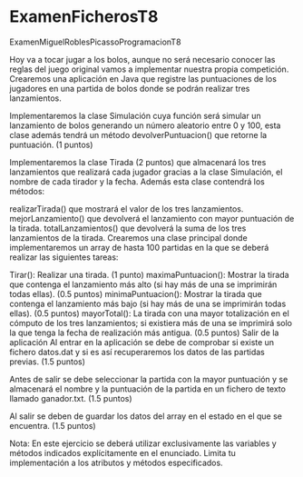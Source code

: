 # ExamenFicherosT8
ExamenMiguelRoblesPicassoProgramacionT8

Hoy va a tocar jugar a los bolos, aunque no será necesario conocer las reglas del juego original vamos a implementar nuestra propia competición. Crearemos una aplicación en Java que registre las puntuaciones de los jugadores en una partida de bolos donde se podrán realizar tres lanzamientos.

Implementaremos la clase Simulación cuya función será simular un lanzamiento de bolos generando un número aleatorio entre 0 y 100, esta clase además tendrá un método devolverPuntuacion() que retorne la puntuación. (1 puntos)

Implementaremos la clase Tirada (2 puntos) que almacenará los tres lanzamientos que realizará cada jugador gracias a la clase Simulación, el nombre de cada tirador y la fecha. Además esta clase contendrá los métodos:

realizarTirada() que mostrará el valor de los tres lanzamientos.
mejorLanzamiento() que devolverá el lanzamiento con mayor puntuación de la tirada.
totalLanzamientos() que devolverá la suma de los tres lanzamientos de la tirada.
Crearemos una clase principal donde implementaremos un array de hasta 100 partidas en la que se deberá realizar las siguientes tareas:

Tirar(): Realizar una tirada. (1 punto)
maximaPuntuacion(): Mostrar la tirada que contenga el lanzamiento más alto (si hay más de una se imprimirán todas ellas). (0.5 puntos)
minimaPuntuacion(): Mostrar la tirada que contenga el lanzamiento más bajo (si hay más de una se imprimirán todas ellas). (0.5 puntos)
mayorTotal(): La tirada con una mayor totalización en el cómputo de los tres lanzamientos; si existiera más de una se imprimirá solo la que tenga la fecha de realización más antigua. (0.5 puntos)
Salir de la aplicación
Al entrar en la aplicación se debe de comprobar si existe un fichero datos.dat y si es así recuperaremos los datos de las partidas previas. (1.5 puntos)

Antes de salir se debe seleccionar la partida con la mayor puntuación y se almacenará el nombre y la puntuación de la partida en un fichero de texto llamado ganador.txt. (1.5 puntos)

Al salir se deben de guardar los datos del array en el estado en el que se encuentra. (1.5 puntos)

Nota: En este ejercicio se deberá utilizar exclusivamente las variables y métodos indicados explícitamente en el enunciado. Limita tu implementación a los atributos y métodos especificados.
